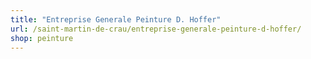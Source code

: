 ```yaml
---
title: "Entreprise Generale Peinture D. Hoffer"
url: /saint-martin-de-crau/entreprise-generale-peinture-d-hoffer/
shop: peinture
---
```

